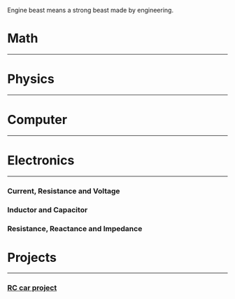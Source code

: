 Engine beast means a strong beast made by engineering.

# Math
---

# Physics
---

# Computer
---

# Electronics
---

### Current, Resistance and Voltage

### Inductor and Capacitor

### Resistance, Reactance and Impedance

# Projects
---

### [RC car project](https://enginebeast.github.io/RCcar/)
